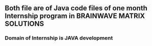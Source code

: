 <h2>Both file are of Java code files of one month Internship program in BRAINWAVE MATRIX SOLUTIONS</h2>
<H3>Domain of Internship is JAVA development </H3>
